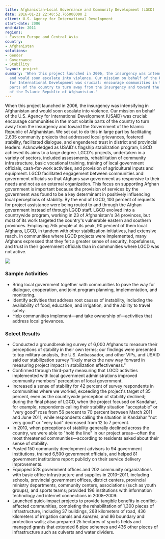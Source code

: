 ```yaml
---
title: Afghanistan—Local Governance and Community Development (LGCD)
date: 2016-01-21 22:40:52.765000000 Z
client: U.S. Agency for International Development
start-date: 2006
end-date: 2011
regions:
- Eastern Europe and Central Asia
country:
- Afghanistan
solutions:
- Gender
- Governance
- Stability
layout: project
summary: 'When this project launched in 2006, the insurgency was intensifying in Afghanistan
  and would soon escalate into violence. Our mission on behalf of the U.S. Agency
  for International Development was crucial: encourage communities in the most volatile
  parts of the country to turn away from the insurgency and toward the Government
  of the Islamic Republic of Afghanistan.'
---
```


When this project launched in 2006, the insurgency was intensifying in Afghanistan and would soon escalate into violence. Our mission on behalf of the U.S. Agency for International Development (USAID) was crucial: encourage communities in the most volatile parts of the country to turn away from the insurgency and toward the Government of the Islamic Republic of Afghanistan. We set out to do this in large part by facilitating 2,635 community projects that addressed local grievances, fostered stability, facilitated dialogue, and engendered trust in district and provincial leaders. Acknowledged as USAID's flagship stabilization program, LGCD achieved its aims to a large degree. LGCD's projects, undertaken in a variety of sectors, included assessments, rehabilitation of community infrastructure, basic vocational training, training of local government officials, cash-for-work activities, and provision of agricultural inputs and equipment. LGCD facilitated engagement between communities and government officials so that Afghans saw government as responsive to their needs and not as an external organization. This focus on supporting Afghan government is important because the provision of services by the government was found to be a key determinant in positively influencing local perceptions of stability. By the end of LGCD, 100 percent of requests for project assistance were being routed to and through the Afghan government instead of through LGCD staff. LGCD evolved into a countrywide program, working in 23 of Afghanistan's 34 provinces, but most of its work targeted the country's vulnerable eastern and southern provinces. Employing 765 people at its peak, 90 percent of them local Afghans, LGCD, in tandem with other stabilization initiatives, had extensive reach. In communities where LGCD projects were implemented, many Afghans expressed that they felt a greater sense of security, hopefulness, and trust in their government officials than in communities where LGCD was not active.   

![][1]

###  Sample Activities

* Bring local government together with communities to pave the way for dialogue, cooperation, and joint program planning, implementation, and monitoring.
* Identify activities that address root causes of instability, including the availability of food, education, and irrigation, and the ability to travel safely.
* Help communities implement—and take ownership of—activities that address local grievances.

###  Select Results

* Conducted a groundbreaking survey of 6,000 Afghans to measure their perceptions of stability in their own terms; our findings were presented to top military analysts, the U.S. Ambassador, and other VIPs, and USAID said our stabilization survey "likely marks the new way forward in measuring project impact in stabilization effectiveness."
* Confirmed through third-party measuring that LGCD activities implemented with local government administrations improved community members' perception of local government.
* Increased a sense of stability for 42 percent of survey respondents in communities where we worked, exceeding the project's target of 35 percent, even as the countrywide perception of stability declined; during the final phase of LGCD, when the project focused on  Kandahar, for example, respondents calling their stability situation "acceptable" or "very good" rose from 56 percent to 70 percent between March 2011 and June 2011, while respondents calling the situation in Kandahar "not very good" or "very bad" decreased from 12 to 7 percent.
* In 2010, when perceptions of stability generally declined across the country, we were able to "hold the line" in our project areas—often the most threatened communities—according to residents asked about their sense of stability.
* Posted 150 community development advisors to 94 government institutions, trained 6,500 government officials, and helped 81 government institutions report publicly on their service delivery improvements.
* Equipped 528 government offices and 202 community organizations with basic office infrastructure and supplies in 2010–2011, including schools, provincial government offices, district centers, provincial ministry departments, community centers, associations (such as youth groups), and sports teams; provided 196 institutions with information technology and internet connections in 2008–2009.
* Launched quick-impact projects to provide tangible benefits in conflict-affected communities, completing the rehabilitation of 1,300 pieces of infrastructure, including 37 buildings, 268 kilometers of road, 436 kilometers of irrigation canals and _karezes_, and 86 boundary and protection walls; also prepared 25 hectares of sports fields and managed grants that extended 6 pipe schemes and 436 other pieces of infrastructure such as culverts and water dividers.

[1]: /assets/images/projects/LGCD.jpg
